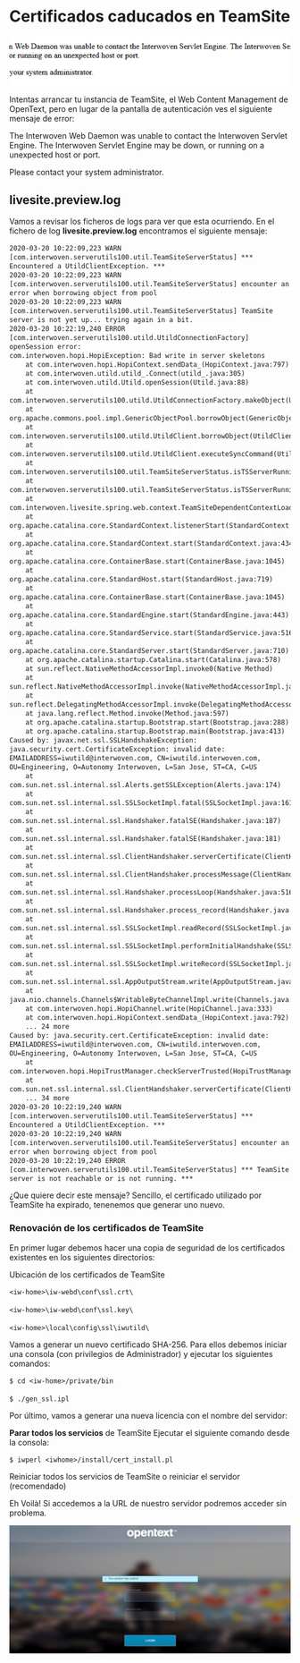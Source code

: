 # Certificados caducados en TeamSite

![The Interwoven Web Daemon was unable to contact the Interwoven Servlet Engine](images/The-Interwoven-Web-Daemon-was-unable-to-contact-the-Interwoven-Servlet-Engine-570x98.png "The Interwoven Web Daemon was unable to contact the Interwoven Servlet Engine")

Intentas arrancar tu instancia de TeamSite, el Web Content Management de OpenText, pero en lugar de la pantalla de autenticación ves el siguiente mensaje de error:

The Interwoven Web Daemon was unable to contact the Interwoven Servlet Engine. The Interwoven Servlet Engine may be down, or running on a unexpected host or port.

Please contact your system administrator.

## livesite.preview.log
Vamos a revisar los ficheros de logs para ver que esta ocurriendo. En el fichero de log **livesite.preview.log** encontramos el siguiente mensaje:


```
2020-03-20 10:22:09,223 WARN  [com.interwoven.serverutils100.util.TeamSiteServerStatus] *** Encountered a UtildClientException. ***
2020-03-20 10:22:09,223 WARN  [com.interwoven.serverutils100.util.TeamSiteServerStatus] encounter an error when borrowing object from pool
2020-03-20 10:22:09,223 WARN  [com.interwoven.serverutils100.util.TeamSiteServerStatus] TeamSite server is not yet up... trying again in a bit.
2020-03-20 10:22:19,240 ERROR [com.interwoven.serverutils100.utild.UtildConnectionFactory] openSession error:
com.interwoven.hopi.HopiException: Bad write in server skeletons
	at com.interwoven.hopi.HopiContext.sendData_(HopiContext.java:797)
	at com.interwoven.utild.utild_.Connect(utild_.java:305)
	at com.interwoven.utild.Utild.openSession(Utild.java:88)
	at com.interwoven.serverutils100.utild.UtildConnectionFactory.makeObject(UtildConnectionFactory.java:77)
	at org.apache.commons.pool.impl.GenericObjectPool.borrowObject(GenericObjectPool.java:974)
	at com.interwoven.serverutils100.utild.UtildClient.borrowObject(UtildClient.java:85)
	at com.interwoven.serverutils100.utild.UtildClient.executeSyncCommand(UtildClient.java:141)
	at com.interwoven.serverutils100.util.TeamSiteServerStatus.isTSServerRunning(TeamSiteServerStatus.java:79)
	at com.interwoven.serverutils100.util.TeamSiteServerStatus.isTSServerRunning(TeamSiteServerStatus.java:43)
	at com.interwoven.livesite.spring.web.context.TeamSiteDependentContextLoaderListener.contextInitialized(TeamSiteDependentContextLoaderListener.java:37)
	at org.apache.catalina.core.StandardContext.listenerStart(StandardContext.java:3843)
	at org.apache.catalina.core.StandardContext.start(StandardContext.java:4342)
	at org.apache.catalina.core.ContainerBase.start(ContainerBase.java:1045)
	at org.apache.catalina.core.StandardHost.start(StandardHost.java:719)
	at org.apache.catalina.core.ContainerBase.start(ContainerBase.java:1045)
	at org.apache.catalina.core.StandardEngine.start(StandardEngine.java:443)
	at org.apache.catalina.core.StandardService.start(StandardService.java:516)
	at org.apache.catalina.core.StandardServer.start(StandardServer.java:710)
	at org.apache.catalina.startup.Catalina.start(Catalina.java:578)
	at sun.reflect.NativeMethodAccessorImpl.invoke0(Native Method)
	at sun.reflect.NativeMethodAccessorImpl.invoke(NativeMethodAccessorImpl.java:39)
	at sun.reflect.DelegatingMethodAccessorImpl.invoke(DelegatingMethodAccessorImpl.java:25)
	at java.lang.reflect.Method.invoke(Method.java:597)
	at org.apache.catalina.startup.Bootstrap.start(Bootstrap.java:288)
	at org.apache.catalina.startup.Bootstrap.main(Bootstrap.java:413)
Caused by: javax.net.ssl.SSLHandshakeException: java.security.cert.CertificateException: invalid date: EMAILADDRESS=iwutild@interwoven.com, CN=iwutild.interwoven.com, OU=Engineering, O=Autonomy Interwoven, L=San Jose, ST=CA, C=US
	at com.sun.net.ssl.internal.ssl.Alerts.getSSLException(Alerts.java:174)
	at com.sun.net.ssl.internal.ssl.SSLSocketImpl.fatal(SSLSocketImpl.java:1611)
	at com.sun.net.ssl.internal.ssl.Handshaker.fatalSE(Handshaker.java:187)
	at com.sun.net.ssl.internal.ssl.Handshaker.fatalSE(Handshaker.java:181)
	at com.sun.net.ssl.internal.ssl.ClientHandshaker.serverCertificate(ClientHandshaker.java:1035)
	at com.sun.net.ssl.internal.ssl.ClientHandshaker.processMessage(ClientHandshaker.java:124)
	at com.sun.net.ssl.internal.ssl.Handshaker.processLoop(Handshaker.java:516)
	at com.sun.net.ssl.internal.ssl.Handshaker.process_record(Handshaker.java:454)
	at com.sun.net.ssl.internal.ssl.SSLSocketImpl.readRecord(SSLSocketImpl.java:884)
	at com.sun.net.ssl.internal.ssl.SSLSocketImpl.performInitialHandshake(SSLSocketImpl.java:1112)
	at com.sun.net.ssl.internal.ssl.SSLSocketImpl.writeRecord(SSLSocketImpl.java:623)
	at com.sun.net.ssl.internal.ssl.AppOutputStream.write(AppOutputStream.java:59)
	at java.nio.channels.Channels$WritableByteChannelImpl.write(Channels.java:275)
	at com.interwoven.hopi.HopiChannel.write(HopiChannel.java:333)
	at com.interwoven.hopi.HopiContext.sendData_(HopiContext.java:792)
	... 24 more
Caused by: java.security.cert.CertificateException: invalid date: EMAILADDRESS=iwutild@interwoven.com, CN=iwutild.interwoven.com, OU=Engineering, O=Autonomy Interwoven, L=San Jose, ST=CA, C=US
	at com.interwoven.hopi.HopiTrustManager.checkServerTrusted(HopiTrustManager.java:273)
	at com.sun.net.ssl.internal.ssl.ClientHandshaker.serverCertificate(ClientHandshaker.java:1027)
	... 34 more
2020-03-20 10:22:19,240 WARN  [com.interwoven.serverutils100.util.TeamSiteServerStatus] *** Encountered a UtildClientException. ***
2020-03-20 10:22:19,240 WARN  [com.interwoven.serverutils100.util.TeamSiteServerStatus] encounter an error when borrowing object from pool
2020-03-20 10:22:19,240 ERROR [com.interwoven.serverutils100.util.TeamSiteServerStatus] *** TeamSite server is not reachable or is not running. ***
``` 

¿Que quiere decir este mensaje? Sencillo, el certificado utilizado por TeamSite ha expirado, tenenemos que generar uno nuevo.

 

### Renovación de los certificados de TeamSite
En primer lugar debemos hacer una copia de seguridad de los certificados existentes en los siguientes directorios:

Ubicación de los certificados de TeamSite

```
<iw-home>\iw-webd\conf\ssl.crt\

<iw-home>\iw-webd\conf\ssl.key\

<iw-home>\local\config\ssl\iwutild\
```

Vamos a generar un nuevo certificado SHA-256. Para ellos debemos  iniciar una consola (con privilegios de Administrador) y ejecutar los siguientes comandos:

```
$ cd <iw-home>/private/bin

$ ./gen_ssl.ipl
```

Por último, vamos a generar una nueva licencia con el nombre del servidor:

**Parar todos los servicios** de TeamSite
Ejecutar el siguiente comando desde la consola:

```
$ iwperl <iwhome>/install/cert_install.pl
```

Reiniciar todos los servicios de TeamSite o reiniciar el servidor (recomendado)
 

Eh Voilà! Si accedemos a la URL de nuestro servidor podremos acceder sin problema.

![TeamSite login page](images/teamsite-login-page-744x339.jpg "TeamSite login page")

 